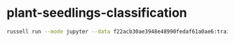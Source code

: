# plant-seedlings-classification

```bash
russell run --mode jupyter --data f22acb30ae3948e48990fedaf61a0ae6:train --data ba0b93ee80854dfeaf0be5284ee2449a:test --data 4b8076e2928e4cb3ac04e69a9bc073f7:model --gpu
```
